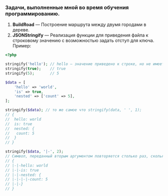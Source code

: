### Задачи, выполненные мной во время обучения программированию.
1. **BuildRoad** — Построение маршрута между двумя городами в дереве.
2. **JSONStringify** — Реализация функции для приведения файла к строковому значению с возможностью задать отступ для ключа.
    Пример:
```php
<?php

stringify('hello'); // hello – значение приведено к строке, но не имеет кавычек
stringify(true);    // true
stringify(5);       // 5

$data = [
    'hello' => 'world',
    'is' => true,
    'nested' => ['count' => 5],
];

stringify($data); // то же самое что stringify(data, ' ', 1);
// {
//  hello: world
//  is: true
//  nested: {
//   count: 5
//  }
// }

stringify($data, '|-', 2);
// Символ, переданный вторым аргументом повторяется столько раз, сколько указано третьим аргументом.
// {
// |-|-hello: world
// |-|-is: true
// |-|-nested: {
// |-|-|-|-count: 5
// |-|-}
// }